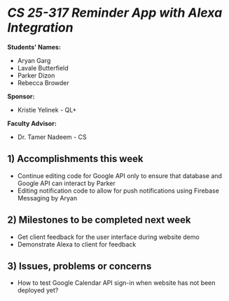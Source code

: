 # *CS 25-317 Reminder App with Alexa Integration*

**Students' Names:**
- Aryan Garg
- Lavale Butterfield
- Parker Dizon
- Rebecca Browder

**Sponsor:**
- Kristie Yelinek - QL+

**Faculty Advisor:**
- Dr. Tamer Nadeem - CS

## 1) Accomplishments this week ##
   - Continue editing code for Google API only to ensure that database and Google API can interact by Parker
   - Editing notification code to allow for push notifications using Firebase Messaging by Aryan

## 2) Milestones to be completed next week ##
   - Get client feedback for the user interface during website demo
   - Demonstrate Alexa to client for feedback

## 3) Issues, problems or concerns ##
   - How to test Google Calendar API sign-in when website has not been deployed yet?